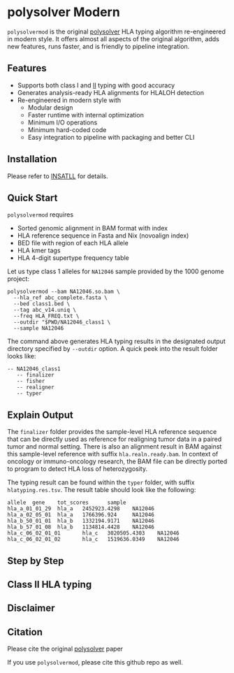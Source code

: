 # polysolver Modern

`polysolvermod` is the original [polysolver](https://www.ncbi.nlm.nih.gov/pmc/articles/PMC4747795/) HLA typing algorithm re-engineered
in modern style. It offers almost all aspects of the original algorithm, adds
new features, runs faster, and is friendly to pipeline integration.

## Features

* Supports both class I and [II](https://github.com/svm-zhang/polysolverMod?tab=readme-ov-file#class-ii-hla-typing) typing with good accuracy
* Generates analysis-ready HLA alignments for HLALOH detection
* Re-engineered in modern style with
  * Modular design
  * Faster runtime with internal optimization
  * Minimum I/O operations
  * Minimum hard-coded code
  * Easy integration to pipeline with packaging and better CLI


## Installation

Please refer to [INSATLL](INSTALL.md) for details.

## Quick Start

`polysolvermod` requires
* Sorted genomic alignment in BAM format with index
* HLA reference sequence in Fasta and Nix (novoalign index)
* BED file with region of each HLA allele
* HLA kmer tags
* HLA 4-digit supertype frequency table

Let us type class 1 alleles for `NA12046` sample provided by the 1000
genome project:

```
polysolvermod --bam NA12046.so.bam \
  --hla_ref abc_complete.fasta \
  --bed class1.bed \
  --tag abc_v14.uniq \
  --freq HLA_FREQ.txt \
  --outdir "$PWD/NA12046_class1 \
  --sample NA12046
```

The command above generates HLA typing results in the designated output
directory specified by `--outdir` option. A quick peek into the result
folder looks like:

```
-- NA12046_class1
   -- finalizer
   -- fisher
   -- realigner
   -- typer
```

## Explain Output

The `finalizer` folder provides the sample-level HLA reference sequence that
can be directly used as reference for realigning tumor data in a paired tumor 
and normal setting. There is also an alignment result in BAM against this
sample-level reference with suffix `hla.realn.ready.bam`. In context of oncology
or immuno-oncology research, the BAM file can be directly ported to program to
detect HLA loss of heterozygosity.

The typing result can be found within the `typer` folder, with suffix
`hlatyping.res.tsv`. The result table should look like the following:

```
allele  gene    tot_scores      sample
hla_a_01_01_29  hla_a   2452923.4298    NA12046
hla_a_02_05_01  hla_a   1766396.924     NA12046
hla_b_50_01_01  hla_b   1332194.9171    NA12046
hla_b_57_01_08  hla_b   1134814.4428    NA12046
hla_c_06_02_01_01       hla_c   3020505.4303    NA12046
hla_c_06_02_01_02       hla_c   1519636.0349    NA12046
```

## Step by Step

## Class II HLA typing


## Disclaimer

## Citation

Please cite the original [polysolver](https://www.ncbi.nlm.nih.gov/pmc/articles/PMC4747795/) paper

If you use `polysolvermod`, please cite this github repo as well.